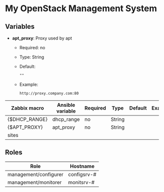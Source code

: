 # My OpenStack Management System

## Variables

* **apt_proxy**: Proxy used by apt
  * Required: no
  * Type: String
  * Default:

    `""`
  * Example:
    
    `http://proxy.company.com:80`

| Zabbix macro        | Ansible variable | Required | Type   | Default | Example |
| ------------------- | ---------------- | -------- | ------ | ------- | ------- |
| {$DHCP_RANGE}       | dhcp_range       | no       | String |         |         |
| {$APT_PROXY}        | apt_proxy        | no       | String |         |         |
| sites               |                  |        |         |         |


## Roles

| Role                  | Hostname    |
| --------------------- | ----------- |
| management/configurer | configsrv-# |
| management/monitorer  | monitsrv-#  |
